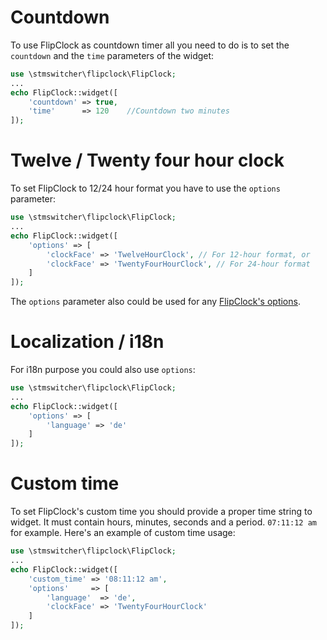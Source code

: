# Countdown
To use FlipClock as countdown timer all you need to do is to set the `countdown` and the `time` parameters of the widget:
```php
use \stmswitcher\flipclock\FlipClock;
...
echo FlipClock::widget([
    'countdown' => true,
    'time'      => 120    //Countdown two minutes
]);
```

# Twelve / Twenty four hour clock
To set FlipClock to 12/24 hour format you have to use the `options` parameter:
```php
use \stmswitcher\flipclock\FlipClock;
...
echo FlipClock::widget([
    'options' => [
        'clockFace' => 'TwelveHourClock', // For 12-hour format, or
        'clockFace' => 'TwentyFourHourClock', // For 24-hour format
    ]
]);
```

The `options` parameter also could be used for any [FlipClock's options](http://flipclockjs.com/#options).

# Localization / i18n

For i18n purpose you could also use `options`:
```php
use \stmswitcher\flipclock\FlipClock;
...
echo FlipClock::widget([
    'options' => [
        'language' => 'de'
    ]
]);
```

# Custom time
To set FlipClock's custom time you should provide a proper time string to widget. It must contain hours, minutes, seconds and a period. `07:11:12 am` for example.
Here's an example of custom time usage:
```php
use \stmswitcher\flipclock\FlipClock;
...
echo FlipClock::widget([
    'custom_time' => '08:11:12 am',
    'options'     => [
        'language'  => 'de',
        'clockFace' => 'TwentyFourHourClock'
    ]
]);
```

